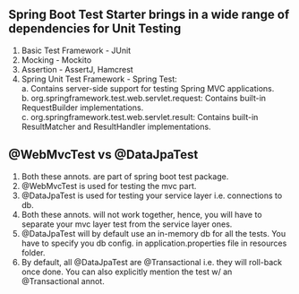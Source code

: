 ## Spring Boot Test Starter brings in a wide range of dependencies for Unit Testing
1. Basic Test Framework - JUnit
2. Mocking - Mockito
3. Assertion - AssertJ, Hamcrest
4. Spring Unit Test Framework - Spring Test: <br/>
   a. Contains server-side support for testing Spring MVC applications.<br/>
   b. org.springframework.test.web.servlet.request: Contains built-in RequestBuilder implementations.<br/>
   c. org.springframework.test.web.servlet.result: Contains built-in ResultMatcher and ResultHandler implementations.<br/>

## @WebMvcTest vs @DataJpaTest
1. Both these annots. are part of spring boot test package.
2. @WebMvcTest is used for testing the mvc part.
3. @DataJpaTest is used for testing your service layer i.e. connections to db.
4. Both these annots. will not work together, hence, you will have to separate your mvc layer test from the service layer ones.
5. @DataJpaTest will by default use an in-memory db for all the tests. You have to specify you db config. in application.properties file in resources folder.
6. By default, all @DataJpaTest are @Transactional i.e. they will roll-back once done. You can also explicitly mention the test w/ an @Transactional annot.


